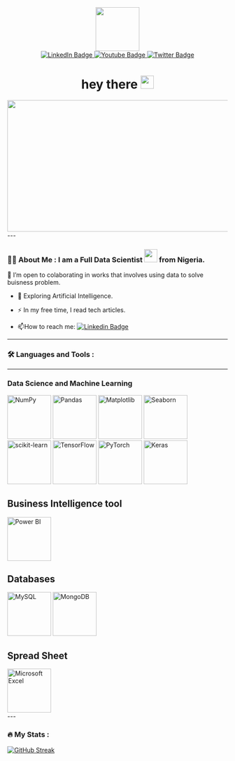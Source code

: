<div id="header" align="center">
  <img src="https://media.giphy.com/media/M9gbBd9nbDrOTu1Mqx/giphy.gif" width="100"/>
</div>

<div id="badges" align="center">
  <a href="linkedin.com/in/olamide-salako-952bb7207">
    <img src="https://img.shields.io/badge/LinkedIn-blue?style=for-the-badge&logo=linkedin&logoColor=white" alt="LinkedIn Badge"/>
  </a>
  <a href="your-youtube-URL">
    <img src="https://img.shields.io/badge/YouTube-red?style=for-the-badge&logo=youtube&logoColor=white" alt="Youtube Badge"/>
  </a>
  <a href="your-twitter-URL">
    <img src="https://img.shields.io/badge/Twitter-blue?style=for-the-badge&logo=twitter&logoColor=white" alt="Twitter Badge"/>
  </a>
</div>
<div id="badges" align="center"> 
  <img src="https://komarev.com/ghpvc/?username=your-github-Salako07&style=flat-square&color=blue" alt=""/>
</div>
<div align="center">
  <h1>
    hey there
    <img src="https://media.giphy.com/media/hvRJCLFzcasrR4ia7z/giphy.gif" width="30px" />
  </h1>
</div>
<div align="center">
  <img src="https://media.giphy.com/media/dWesBcTLavkZuG35MI/giphy.gif" width="600" height="300"/>
</div>
---

### :man_technologist: About Me : I am a Full Data Scientist <img src="https://media.giphy.com/media/WUlplcMpOCEmTGBtBW/giphy.gif" width="30"> from Nigeria.
 :telescope: I’m open to colaborating in works that involves using data to solve buisness problem.

- :seedling: Exploring Artificial Intelligence.

- :zap: In my free time, I read tech articles.

- :mailbox:How to reach me: [![Linkedin Badge](https://img.shields.io/badge/-Olamide-blue?style=flat&logo=Linkedin&logoColor=white)](linkedin.com/in/olamide-salako-952bb7207)
- ---

### :hammer_and_wrench: Languages and Tools :
- ---
### Data Science and Machine Learning 
<div>
<img src="numpy_logo.png" alt="NumPy" width="100" height="100">
<img src="pandas_logo.png" alt="Pandas" width="100" height="100">
<img src="matplotlib_logo.png" alt="Matplotlib" width="100" height="100">
<img src="seaborn_logo.png" alt="Seaborn" width="100" height="100">
<img src="sklearn_logo.png" alt="scikit-learn" width="100" height="100">
<img src="tensorflow_logo.png" alt="TensorFlow" width="100" height="100">
<img src="pytorch_logo.png" alt="PyTorch" width="100" height="100">
<img src="keras_logo.png" alt="Keras" width="100" height="100">
</div>

## Business Intelligence tool
<div>
  <img src="powerbi_logo.png" alt="Power BI" width="100" height="100">
</div>

## Databases
<div>
  <img src="mysql_logo.png" alt="MySQL" width="100" height="100">
<img src="mongodb_logo.png" alt="MongoDB" width="100" height="100">
</div>

## Spread Sheet
<div>
  <img src="excel_logo.png" alt="Microsoft Excel" width="100" height="100">
</div>
---

### :fire: My Stats :
[![GitHub Streak](https://github-readme-streak-stats.herokuapp.com?user=Salako07&theme=dark)](https://git.io/streak-stats)
